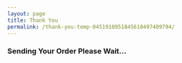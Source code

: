 ```yaml
---
layout: page
title: Thank You
permalink: /thank-you-temp-0451910951845610497409794/
---
```

<div id="loading"><i class="loading fa fa-spinner fa-5x" aria-hidden="true"></i><h3>Sending Your Order Please Wait...</h3></div>
<br><br><br><br><br><br>

<script type="text/javascript">
	submit();

	function submit () {
		var url = 'https://script.google.com/macros/s/AKfycbxTQ-l3jzBY2-kVpGtDTmLCJutwLI3AIsYfFbVZKVv6cv4UNw-B/exec';
		var xml = new XMLHttpRequest();
		var params = parameters();
		xml.open('POST',url,true);
		
		xml.responseType = 'json';
		xml.onload = function() {
		      var status = xml.status;
		      if (status == 200) {
		        document.getElementById('loading').innerHTML = "<p>It Worked.</p>" + JSON.stringify(xml.response.id);
		      } else {
		        document.getElementById('loading').innerHTML = "<p>Error:</p>";
		      }
		    };
		xml.send(params);
	}
	function parameters () {
		var my_items = JSON.parse(localStorage.getItem("items")) || new Array();

		var ship = new Object();
		ship.s_f_name = JSON.parse(localStorage.getItem("s_f_name"));
		ship.s_l_name = JSON.parse(localStorage.getItem("s_l_name"));
		ship.s_o_name = JSON.parse(localStorage.getItem("s_o_name"));
		ship.s_email = JSON.parse(localStorage.getItem("s_email"));
		ship.s_phone = JSON.parse(localStorage.getItem("s_phone"));
		ship.s_country = JSON.parse(localStorage.getItem("s_country"));
		ship.s_address_1 = JSON.parse(localStorage.getItem("s_address_1"));
		ship.s_address_2 = JSON.parse(localStorage.getItem("s_address_2"));
		ship.s_city = JSON.parse(localStorage.getItem("s_city"));
		ship.s_state = JSON.parse(localStorage.getItem("s_state"));
		ship.s_zip = JSON.parse(localStorage.getItem("s_zip"));

		var bill = new Object();
		bill.b_f_name = JSON.parse(localStorage.getItem("b_f_name"));
		bill.b_l_name = JSON.parse(localStorage.getItem("b_l_name"));
		bill.b_o_name = JSON.parse(localStorage.getItem("b_o_name"));
		bill.b_email = JSON.parse(localStorage.getItem("b_email"));
		bill.b_phone = JSON.parse(localStorage.getItem("b_phone"));
		bill.b_country = JSON.parse(localStorage.getItem("b_country"));
		bill.b_address_1 = JSON.parse(localStorage.getItem("b_address_1"));
		bill.b_address_2 = JSON.parse(localStorage.getItem("b_address_2"));
		bill.b_city = JSON.parse(localStorage.getItem("b_city"));
		bill.b_state = JSON.parse(localStorage.getItem("b_state"));
		bill.b_zip = JSON.parse(localStorage.getItem("b_zip"));

		return JSON.stringify({total : total(my_items) , suggested_total : suggested_total(my_items) , billing : bill , shipping : ship , items : my_items , notes : JSON.parse(localStorage.getItem("notes"))});
	}
	function total (items) {
		var amount = 0;
		for (var i = items.length - 1; i >= 0; i--) {
			if (items[i].donation) {
				amount = amount + (Number(items[i].suggested_donation) * Number(items[i].quantity));
			};
		};
		return amount;
	}

	function suggested_total (items) {
		var amount = 0;
		for (var i = items.length - 1; i >= 0; i--) {
			if (items[i].use != "none") {
				amount = amount + (Number(items[i].suggested_donation) * Number(items[i].quantity));
			};
		};
		return amount;
	}
</script>